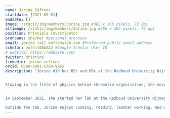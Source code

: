 ```yaml
---
name: Jorine Eeftens
startdate: [2021-09-01]
enddate: []
image: /static/img/members/Jorine.jpg #365 x 365 pixels, 72 dpi
altimage: /static/img/members/Jorine.jpg #365 x 365 pixels, 72 dpi
position: Principle Investigator
pronouns: she/her #personal pronouns
email: jorine (at) eeftenslab.com #Preferred public email address
scholar: vufhst0AAAAJ #Google Scholar User ID
# website: https://website.com/
twitter: drjorine
linkedin: jorine-eeftens
orcid: 0000-0001-6784-9955
description: "Jorine did her BSc and MSc at the Radboud University Nijmegen, where she was interested at the interface between chemistry and biology, and the molecular mechanisms driving biological processes. Deciding that was not interdisciplinary enough, she moved to do her PhD at the lab of Cees Dekker at the Technical University of Delft, in the department of Bionanoscience. Here she studied the molecular mechanism of SMC proteins using single-molecule techniques. Her work involved a visit to Columbia University, for which she received an EMBO short term fellowship. She graduated Cum Laude and won the DEWIS award for best female PhD graduate 2017-2018.


Staying in the field of physics behind chromatin organisation, she moved to Princeton University for a postdoc in the lab of Clifford Brangwynne. Here she looked at the role of phase separation in heterochromatin formation. She received a NWO Rubicon fellowship for her work. 


In September 2021, she started her lab at the Radboud University Nijmegen. Combining her experiences from her PhD and postdoc, she will lead the efforts to examine the biophysical mechanisms that drive chromatin architecture, using an interdisciplinary approach.

Outside the lab, Jorine enjoys cooking, reading, leather working, and watching bad reality tv."
---
```

